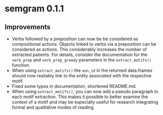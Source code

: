 # semgram 0.1.1

## Improvements
* Verbs followed by a preposition can now be be considered as compositional actions. Objects linked to verbs via a preposition can be considered as actions. This considerably increases the number of extracted patients. For details, consider the documentation for the `verb_prep` and `verb_prep_greedy` parameters in the `extract_motifs()` function.
* When using `extract_motifs()` the `ann_id` in the returned data.frames should now realiably link to the _entity_ associated with the respective motif.
* Fixed some typos in documentation, shortened README.md.
* When using `extract_motifs()`, you can now add a pseudo paragraph to each motif extraction. This makes it possible to better examine the context of a motif and may be especially useful for research integrating formal and qualitative modes of reading.
